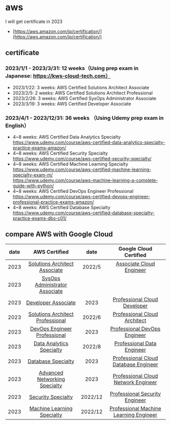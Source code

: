 # aws
I will get certificate in 2023<br>
- [https://aws.amazon.com/jp/certification/](https://aws.amazon.com/jp/certification/)

## certificate
### 2023/1/1 - 2023/3/31: 12 weeks（Using prep exam in Japanese: https://kws-cloud-tech.com）<br>
- 2023/1/22: 3 weeks: AWS Certified Solutions Architect Associate
- 2023/2/5: 2 weeks: AWS Certified Solutions Architect Professional
- 2023/2/26: 3 weeks: AWS Certified SysOps Administrator Associate
- 2023/3/19: 3 weeks: AWS Certified Developer Associate

### 2023/4/1 - 2023/12/31: 36 weeks （Using Udemy prep exam in English）<br>
- 4~8 weeks: AWS Certified Data Analytics Specialty<br>
https://www.udemy.com/course/aws-certified-data-analytics-specialty-practice-exams-amazon/<br>
- 4~8 weeks: AWS Certified Security Specialty<br>
https://www.udemy.com/course/aws-certified-security-specialty/<br>
- 4~8 weeks: AWS Certified Machine Learning Specialty<br>
https://www.udemy.com/course/aws-certified-machine-learning-specialty-exam-m/<br>
https://www.udemy.com/course/aws-machine-learning-a-complete-guide-with-python/<br>
- 4~8 weeks: AWS Certified DevOps Engineer Professional<br>
https://www.udemy.com/course/aws-certified-devops-engineer-professional-practice-exams-amazon/<br>
- 4~8 weeks: AWS Certified Database Specialty<br>
https://www.udemy.com/course/aws-certified-database-specialty-practice-exams-dbs-c01/<br>

## compare AWS with Google Cloud

date|AWS Certified|date|Google Cloud Certified|
|:---:|:---:|:---:|:---:|
2023|[Solutions Architect Associate](https://aws.amazon.com/certification/certified-solutions-architect-associate/)|2022/5|[Associate Cloud Engineer](https://cloud.google.com/certification/cloud-engineer) 
2023|[SysOps Administrator Associate](https://aws.amazon.com/jp/certification/certified-sysops-admin-associate/)|
2023|[Developer Associate](https://aws.amazon.com/jp/certification/certified-developer-associate/)|2023|[Professional Cloud Developer](https://cloud.google.com/certification/cloud-developer)
2023|[Solutions Architect Professional](https://aws.amazon.com/jp/certification/certified-solutions-architect-professional/)|2022/6|[Professional Cloud Architect](https://cloud.google.com/certification/cloud-architect)
2023|[DevOps Engineer Professional](https://aws.amazon.com/jp/certification/certified-devops-engineer-professional/)|2023|[Professional DevOps Engineer](https://cloud.google.com/certification/cloud-devops-engineer)
2023|[Data Analytics Specialty](https://aws.amazon.com/jp/certification/certified-data-analytics-specialty/)|2022/8|[Professional Data Engineer](https://cloud.google.com/certification/data-engineer)
2023|[Database Specialty](https://aws.amazon.com/jp/certification/certified-database-specialty/)|2023|[Professional Cloud Database Engineer](https://cloud.google.com/certification/cloud-database-engineer)
2023|[Advanced Networking Specialty](https://aws.amazon.com/jp/certification/certified-advanced-networking-specialty/?ch=tile&tile=getstarted)|2023| [Professional Cloud Network Engineer](https://cloud.google.com/certification/cloud-network-engineer)
2023|[Security Specialty](https://aws.amazon.com/jp/certification/certified-security-specialty/)|2022/12|[Professional Security Engineer](https://cloud.google.com/certification/cloud-security-engineer)
2023|[Machine Learning Specialty](https://aws.amazon.com/jp/certification/certified-machine-learning-specialty/)|2022/12|[Professional Machine Learning Engineer](https://cloud.google.com/certification/machine-learning-engineer)
